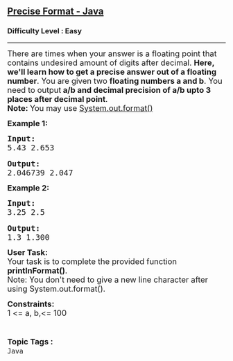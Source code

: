 <h2><a href="https://practice.geeksforgeeks.org/problems/precise-fomat-java/1?page=1&difficulty[]=0&category[]=Java&sortBy=submissions">Precise Format - Java</a></h2><h3>Difficulty Level : Easy</h3><hr><div class="problems_problem_content__Xm_eO"><p><span style="font-size:18px">There are times when your answer is a floating point that contains undesired amount of digits after decimal. <strong>Here, we'll learn how to get a precise answer out of a floating number</strong>. You are given two <strong>floating numbers a and b</strong>. You need to output<strong> a/b and decimal precision of a/b upto 3 places after decimal point</strong>.<br>
<strong>Note: </strong>You may use <a href="https://www.geeksforgeeks.org/formatted-output-in-java/">System.out.format()</a></span></p>

<p><strong><span style="font-size:18px">Example 1:</span></strong></p>

<pre><span style="font-size:18px"><strong>Input:</strong>
5.43 2.653</span>

<span style="font-size:18px"><strong>Output:</strong></span>
<span style="font-size:18px">2.046739 2.047</span></pre>

<p><strong><span style="font-size:18px">Example 2:</span></strong></p>

<pre><span style="font-size:18px"><strong>Input:</strong>
3.25 2.5</span>

<span style="font-size:18px"><strong>Output:</strong></span>
<span style="font-size:18px">1.3 1.300</span></pre>

<p><span style="font-size:18px"><strong>User Task: </strong><br>
Your task is to complete the provided function <strong>printInFormat()</strong>.<br>
Note: You don't need to give a new line character after using System.out.format().</span></p>

<p><span style="font-size:18px"><strong>Constraints:</strong><br>
1 &lt;= a, b,&lt;= 100</span></p>
</div><br><p><span style=font-size:18px><strong>Topic Tags : </strong><br><code>Java</code>&nbsp;